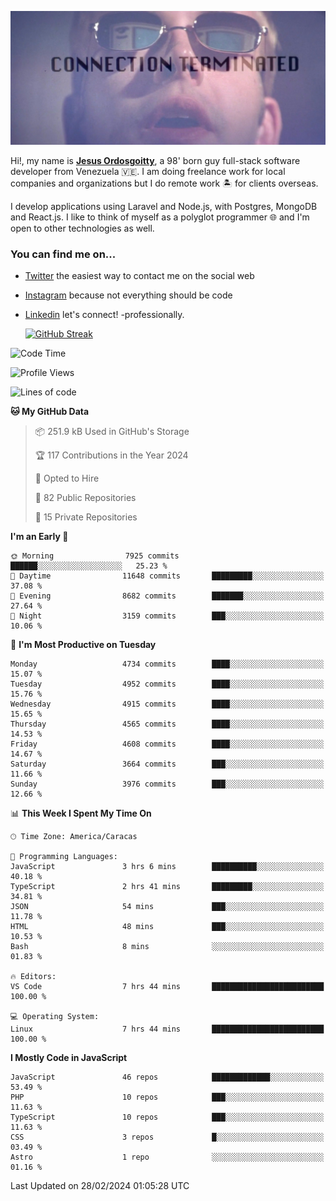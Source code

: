 ![hackers movie reference](./disconnected.jpg)

Hi!, my name is [**Jesus Ordosgoitty**](https://jodaz.dev), a 98' born guy full-stack software developer from Venezuela 🇻🇪. I am doing freelance work for local companies and organizations but I do remote work 🏝️ for clients overseas. 

I develop applications using Laravel and Node.js, with Postgres, MongoDB and React.js. I like to think of myself as a polyglot programmer 🌐 and I'm open to other technologies as well.

### You can find me on...

- [Twitter](https://twitter.com/jodaz_) the easiest way to contact me on the social web
- [Instagram](https://instagram.com/jodaz_) because not everything should be code
- [Linkedin](https://linkedin.com/in/jodaz) let's connect! -professionally.


    [![GitHub Streak](https://streak-stats.demolab.com?user=jodaz&theme=tokyonight)](https://git.io/streak-stats)

<!--START_SECTION:waka-->
![Code Time](http://img.shields.io/badge/Code%20Time-4%2C644%20hrs%2043%20mins-blue)

![Profile Views](http://img.shields.io/badge/Profile%20Views-0-blue)

![Lines of code](https://img.shields.io/badge/From%20Hello%20World%20I%27ve%20Written-90.7%20million%20lines%20of%20code-blue)

**🐱 My GitHub Data** 

> 📦 251.9 kB Used in GitHub's Storage 
 > 
> 🏆 117 Contributions in the Year 2024
 > 
> 💼 Opted to Hire
 > 
> 📜 82 Public Repositories 
 > 
> 🔑 15 Private Repositories 
 > 
**I'm an Early 🐤** 

```text
🌞 Morning                7925 commits        ██████░░░░░░░░░░░░░░░░░░░   25.23 % 
🌆 Daytime                11648 commits       █████████░░░░░░░░░░░░░░░░   37.08 % 
🌃 Evening                8682 commits        ███████░░░░░░░░░░░░░░░░░░   27.64 % 
🌙 Night                  3159 commits        ███░░░░░░░░░░░░░░░░░░░░░░   10.06 % 
```
📅 **I'm Most Productive on Tuesday** 

```text
Monday                   4734 commits        ████░░░░░░░░░░░░░░░░░░░░░   15.07 % 
Tuesday                  4952 commits        ████░░░░░░░░░░░░░░░░░░░░░   15.76 % 
Wednesday                4915 commits        ████░░░░░░░░░░░░░░░░░░░░░   15.65 % 
Thursday                 4565 commits        ████░░░░░░░░░░░░░░░░░░░░░   14.53 % 
Friday                   4608 commits        ████░░░░░░░░░░░░░░░░░░░░░   14.67 % 
Saturday                 3664 commits        ███░░░░░░░░░░░░░░░░░░░░░░   11.66 % 
Sunday                   3976 commits        ███░░░░░░░░░░░░░░░░░░░░░░   12.66 % 
```


📊 **This Week I Spent My Time On** 

```text
🕑︎ Time Zone: America/Caracas

💬 Programming Languages: 
JavaScript               3 hrs 6 mins        ██████████░░░░░░░░░░░░░░░   40.18 % 
TypeScript               2 hrs 41 mins       █████████░░░░░░░░░░░░░░░░   34.81 % 
JSON                     54 mins             ███░░░░░░░░░░░░░░░░░░░░░░   11.78 % 
HTML                     48 mins             ███░░░░░░░░░░░░░░░░░░░░░░   10.53 % 
Bash                     8 mins              ░░░░░░░░░░░░░░░░░░░░░░░░░   01.83 % 

🔥 Editors: 
VS Code                  7 hrs 44 mins       █████████████████████████   100.00 % 

💻 Operating System: 
Linux                    7 hrs 44 mins       █████████████████████████   100.00 % 
```

**I Mostly Code in JavaScript** 

```text
JavaScript               46 repos            █████████████░░░░░░░░░░░░   53.49 % 
PHP                      10 repos            ███░░░░░░░░░░░░░░░░░░░░░░   11.63 % 
TypeScript               10 repos            ███░░░░░░░░░░░░░░░░░░░░░░   11.63 % 
CSS                      3 repos             █░░░░░░░░░░░░░░░░░░░░░░░░   03.49 % 
Astro                    1 repo              ░░░░░░░░░░░░░░░░░░░░░░░░░   01.16 % 
```




 Last Updated on 28/02/2024 01:05:28 UTC
<!--END_SECTION:waka-->
